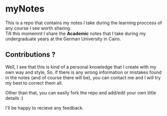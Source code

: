 # myNotes
This is a repo that contains my notes I take during the learning proccess of any course I see worth sharing.   
Till this momemnt I share the **Academic** notes that I take during my undergraduate years at the German University in Cairo. 
## Contributions ?
Well, I see that this is kind of a personal knowledge that I create with my own way and style, So, if there is any wrong information or mistakes found in the notes (and of course there will be), you can contact me and I will try my best to correct them all.

Other than that, you can easily fork the repo and add/edit your own little details :)

I'll be happy to recieve any feedback.  

